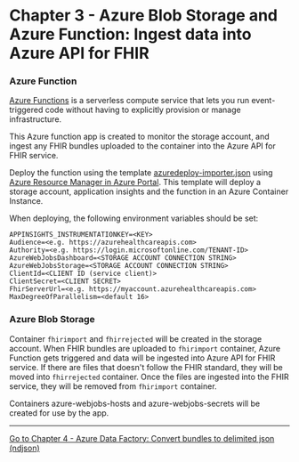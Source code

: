 # Chapter 3 - Azure Blob Storage and Azure Function: Ingest data into Azure API for FHIR

### Azure Function
[Azure Functions](https://docs.microsoft.com/en-us/azure/azure-functions/) is a serverless compute service that lets you run event-triggered code without having to explicitly provision or manage infrastructure.

This Azure function app is created to monitor the storage account, and ingest any FHIR bundles uploaded to the container into the Azure API for FHIR service.


Deploy the function using the template [azuredeploy-importer.json](./azuredeploy-importer.json) using [Azure Resource Manager in Azure Portal](https://docs.microsoft.com/en-us/azure/azure-resource-manager/resource-group-template-deploy-portal#deploy-resources-from-custom-template). This template will deploy a storage account, application insights and the function in an Azure Container Instance. 

When deploying, the following environment variables should be set:

```
APPINSIGHTS_INSTRUMENTATIONKEY=<KEY>
Audience=<e.g. https://azurehealthcareapis.com>
Authority=<e.g. https://login.microsoftonline.com/TENANT-ID>
AzureWebJobsDashboard=<STORAGE ACCOUNT CONNECTION STRING>
AzureWebJobsStorage=<STORAGE ACCOUNT CONNECTION STRING>
ClientId=<CLIENT ID (service client)>
ClientSecret=<CLIENT SECRET>
FhirServerUrl=<e.g. https://myaccount.azurehealthcareapis.com>
MaxDegreeOfParallelism=<default 16>	
```

### Azure Blob Storage
Container `fhirimport` and `fhirrejected` will be created in the storage account.
When FHIR bundles are uploaded to `fhirimport` container, Azure Function gets triggered and data will be ingested into Azure API for FHIR service. If there are files that doesn't follow the FHIR standard, they will be moved into `fhirrejected` container. Once the files are ingested into the FHIR service, they will be removed from `fhirimport` container.

Containers azure-webjobs-hosts and azure-webjobs-secrets will be created for use by the app.

***

[Go to Chapter 4 - Azure Data Factory: Convert bundles to delimited json (ndjson)](../Chapter4/AzureDF.md)

